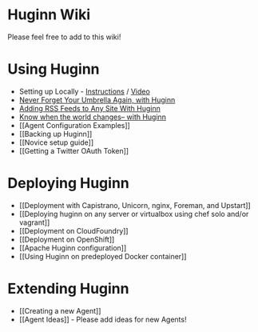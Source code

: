 # Huginn Wiki

Please feel free to add to this wiki!

# Using Huginn

* Setting up Locally - [Instructions](https://gist.github.com/mjhea0/b6b58eefc38985380ff9) / [Video](http://www.youtube.com/watch?v=xJTwaRl2_Iw)
* [Never Forget Your Umbrella Again, with Huginn](http://blog.andrewcantino.com/blog/2014/01/12/never-forget-your-umbrella-again-with-huginn/)
* [Adding RSS Feeds to Any Site With Huginn](http://blog.andrewcantino.com/blog/2014/04/13/adding-rss-feeds-to-any-site-with-huginn/)
* [Know when the world changes– with Huginn](http://blog.andrewcantino.com/blog/2014/03/17/know-when-the-world-changes-with-huginn/)
* [[Agent Configuration Examples]]
* [[Backing up Huginn]]
* [[Novice setup guide]]
* [[Getting a Twitter OAuth Token]]

# Deploying Huginn

* [[Deployment with Capistrano, Unicorn, nginx, Foreman, and Upstart]]
* [[Deploying huginn on any server or virtualbox using chef solo and/or vagrant]]
* [[Deployment on CloudFoundry]]
* [[Deployment on OpenShift]]
* [[Apache Huginn configuration]]
* [[Using Huginn on predeployed Docker container]]

# Extending Huginn

* [[Creating a new Agent]]
* [[Agent Ideas]] - Please add ideas for new Agents!